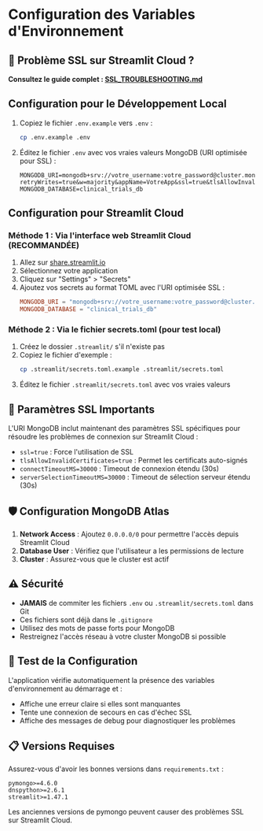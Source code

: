 # Configuration des Variables d'Environnement

## 🚨 Problème SSL sur Streamlit Cloud ?

**Consultez le guide complet : [SSL_TROUBLESHOOTING.md](SSL_TROUBLESHOOTING.md)**

## Configuration pour le Développement Local

1. Copiez le fichier `.env.example` vers `.env` :
   ```bash
   cp .env.example .env
   ```

2. Éditez le fichier `.env` avec vos vraies valeurs MongoDB (URI optimisée pour SSL) :
   ```
   MONGODB_URI=mongodb+srv://votre_username:votre_password@cluster.mongodb.net/?retryWrites=true&w=majority&appName=VotreApp&ssl=true&tlsAllowInvalidCertificates=true&connectTimeoutMS=30000&serverSelectionTimeoutMS=30000
   MONGODB_DATABASE=clinical_trials_db
   ```

## Configuration pour Streamlit Cloud

### Méthode 1 : Via l'interface web Streamlit Cloud (RECOMMANDÉE)

1. Allez sur [share.streamlit.io](https://share.streamlit.io)
2. Sélectionnez votre application
3. Cliquez sur "Settings" > "Secrets"
4. Ajoutez vos secrets au format TOML avec l'URI optimisée SSL :
   ```toml
   MONGODB_URI = "mongodb+srv://votre_username:votre_password@cluster.mongodb.net/?retryWrites=true&w=majority&appName=VotreApp&ssl=true&tlsAllowInvalidCertificates=true&connectTimeoutMS=30000&serverSelectionTimeoutMS=30000"
   MONGODB_DATABASE = "clinical_trials_db"
   ```

### Méthode 2 : Via le fichier secrets.toml (pour test local)

1. Créez le dossier `.streamlit/` s'il n'existe pas
2. Copiez le fichier d'exemple :
   ```bash
   cp .streamlit/secrets.toml.example .streamlit/secrets.toml
   ```
3. Éditez le fichier `.streamlit/secrets.toml` avec vos vraies valeurs

## 🔧 Paramètres SSL Importants

L'URI MongoDB inclut maintenant des paramètres SSL spécifiques pour résoudre les problèmes de connexion sur Streamlit Cloud :

- `ssl=true` : Force l'utilisation de SSL
- `tlsAllowInvalidCertificates=true` : Permet les certificats auto-signés
- `connectTimeoutMS=30000` : Timeout de connexion étendu (30s)
- `serverSelectionTimeoutMS=30000` : Timeout de sélection serveur étendu (30s)

## 🛡️ Configuration MongoDB Atlas

1. **Network Access** : Ajoutez `0.0.0.0/0` pour permettre l'accès depuis Streamlit Cloud
2. **Database User** : Vérifiez que l'utilisateur a les permissions de lecture
3. **Cluster** : Assurez-vous que le cluster est actif

## ⚠️ Sécurité

- **JAMAIS** de commiter les fichiers `.env` ou `.streamlit/secrets.toml` dans Git
- Ces fichiers sont déjà dans le `.gitignore`
- Utilisez des mots de passe forts pour MongoDB
- Restreignez l'accès réseau à votre cluster MongoDB si possible

## 🧪 Test de la Configuration

L'application vérifie automatiquement la présence des variables d'environnement au démarrage et :
- Affiche une erreur claire si elles sont manquantes
- Tente une connexion de secours en cas d'échec SSL
- Affiche des messages de debug pour diagnostiquer les problèmes

## 📋 Versions Requises

Assurez-vous d'avoir les bonnes versions dans `requirements.txt` :
```
pymongo>=4.6.0
dnspython>=2.6.1
streamlit>=1.47.1
```

Les anciennes versions de pymongo peuvent causer des problèmes SSL sur Streamlit Cloud.

